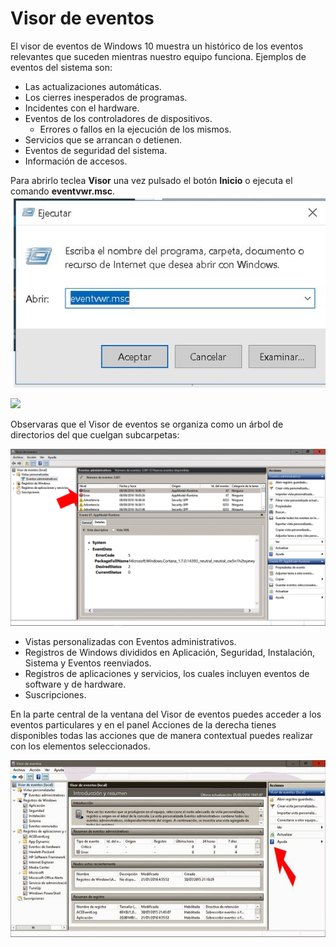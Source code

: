 # Visor de eventos
El visor de eventos de Windows 10 muestra un histórico de los eventos relevantes que suceden mientras nuestro equipo funciona.
Ejemplos de eventos del sistema son:

* Las actualizaciones automáticas.
* Los cierres inesperados de programas.
* Incidentes con el hardware.
* Eventos de los controladores de dispositivos.
	* Errores o fallos en la ejecución de los mismos.
* Servicios que se arrancan o detienen.
* Eventos de seguridad del sistema.
* Información de accesos.

Para abrirlo teclea **Visor** una vez pulsado el botón **Inicio** o ejecuta el comando **eventvwr.msc**.
![](../imgs/Captura1.jpg)



![](C:/Users/usuario/Desktop/GitHub/curso201819/sor/img/Captura1.jpg)




Observaras que el Visor de eventos se organiza como un árbol de directorios del que cuelgan subcarpetas:

![](../img/Captura2.png)

* Vistas personalizadas con Eventos administrativos.
* Registros de Windows divididos en Aplicación, Seguridad, Instalación, Sistema y Eventos reenviados.
* Registros de aplicaciones y servicios, los cuales incluyen eventos de software y de hardware.
* Suscripciones.

En la parte central de la ventana del Visor de eventos puedes acceder a los eventos particulares y en el panel Acciones de la derecha tienes disponibles todas las acciones que de manera contextual puedes realizar con los elementos seleccionados.

![](../img/Captura3.jpg)